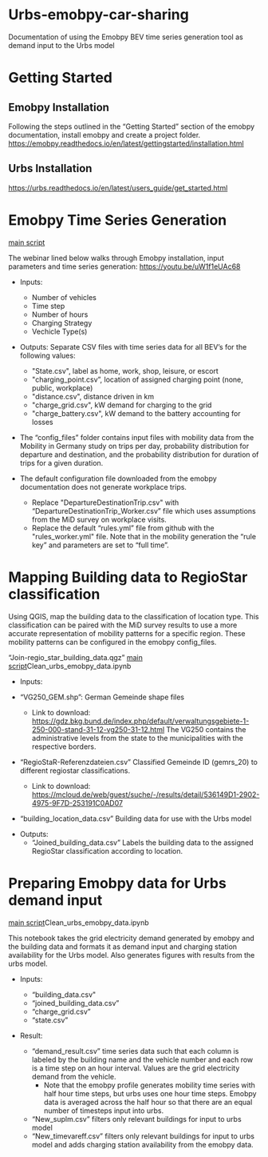 # Urbs-emobpy-car-sharing
Documentation of using the Emobpy BEV time series generation tool as demand input to the Urbs model

# Getting Started 
## Emobpy Installation 
Following the steps outlined in the “Getting Started” section of the emobpy documentation, install emobpy and create a project folder. 
https://emobpy.readthedocs.io/en/latest/gettingstarted/installation.html

## Urbs Installation 
https://urbs.readthedocs.io/en/latest/users_guide/get_started.html

# Emobpy Time Series Generation 
[main script](main.py)

The webinar lined below walks through Emobpy installation, input parameters and time series generation: 
https://youtu.be/uW1f1eUAc68

* Inputs: 
  - Number of vehicles 
  - Time step 
  - Number of hours 
  - Charging Strategy 
  - Vechicle Type(s) 
 
 * Outputs: Separate CSV files with time series data for all BEV’s for the following values: 
    - "State.csv", label as home, work, shop, leisure, or escort
    - "charging_point.csv”, location of assigned charging point (none, public, workplace) 
    - "distance.csv", distance driven in km
    - "charge_grid.csv", kW demand for charging to the grid
    - "charge_battery.csv", kW demand to the battery accounting for losses 

* The “config_files” folder contains input files with mobility data from the Mobility in Germany study on trips per day, probability distribution for departure and destination, and the probability distribution for duration of trips for a given duration. 
* The default configuration file downloaded from the emobpy documentation does not generate workplace trips. 
    - Replace "DepartureDestinationTrip.csv" with “DepartureDestinationTrip_Worker.csv” file which uses assumptions from the MiD survey on workplace visits. 
   - Replace the default  “rules.yml” file from github with the "rules_worker.yml" file. Note that in the mobility generation the “rule key” and parameters are set to “full time”. 

# Mapping Building data to RegioStar classification
Using QGIS, map the building data to the classification of location type. This classification can be paired with the MiD survey results to use a more accurate representation of mobility patterns for a specific region. These mobility patterns can be configured in the emobpy config_files. 

“Join-regio_star_building_data.qgz” 
[main script](main.py)Clean_urbs_emobpy_data.ipynb

* Inputs: 
- “VG250_GEM.shp”: German Gemeinde shape files
    - Link to download: https://gdz.bkg.bund.de/index.php/default/verwaltungsgebiete-1-250-000-stand-31-12-vg250-31-12.html The VG250 contains the administrative levels from the state to the municipalities with the respective borders.

- “RegioStaR-Referenzdateien.csv” Classified Gemeinde ID (gemrs_20) to different regiostar classifications. 
    - Link to download: https://mcloud.de/web/guest/suche/-/results/detail/536149D1-2902-4975-9F7D-253191C0AD07

- “building_location_data.csv” Building data for use with the Urbs model

* Outputs: 
  - “Joined_building_data.csv” Labels the building data to the assigned RegioStar classification according to location.


# Preparing Emobpy data for Urbs demand input 
[main script](main.py)Clean_urbs_emobpy_data.ipynb

This notebook takes the grid electricity demand generated by emobpy and the building data and formats it as demand input and charging station availability for the Urbs model. Also generates figures with results from the urbs model. 

* Inputs: 
  - “building_data.csv"
  - “joined_building_data.csv”
  - “charge_grid.csv” 
  - “state.csv”

* Result: 
  - “demand_result.csv” time series data such that each column is labeled by the building name and the vehicle number and each row is a time step on an hour interval. Values are the grid electricity demand from the vehicle.   
    - Note that the emobpy profile generates mobility time series with half hour time steps, but urbs uses one hour time steps. Emobpy data is averaged across the half hour so that there are an equal number of timesteps input into urbs.  
  - “New_suplm.csv” filters only relevant buildings for input to urbs model
  - “New_timevareff.csv” filters only relevant buildings for input to urbs model and adds charging station availability from the emobpy data. 
  



